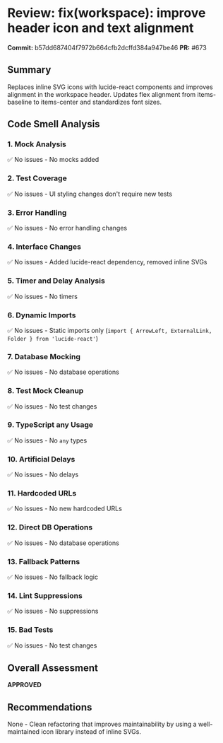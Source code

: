 # Review: fix(workspace): improve header icon and text alignment

**Commit:** b57dd687404f7972b664cfb2dcffd384a947be46
**PR:** #673

## Summary
Replaces inline SVG icons with lucide-react components and improves alignment in the workspace header. Updates flex alignment from items-baseline to items-center and standardizes font sizes.

## Code Smell Analysis

### 1. Mock Analysis
✅ No issues - No mocks added

### 2. Test Coverage
✅ No issues - UI styling changes don't require new tests

### 3. Error Handling
✅ No issues - No error handling changes

### 4. Interface Changes
✅ No issues - Added lucide-react dependency, removed inline SVGs

### 5. Timer and Delay Analysis
✅ No issues - No timers

### 6. Dynamic Imports
✅ No issues - Static imports only (`import { ArrowLeft, ExternalLink, Folder } from 'lucide-react'`)

### 7. Database Mocking
✅ No issues - No database operations

### 8. Test Mock Cleanup
✅ No issues - No test changes

### 9. TypeScript any Usage
✅ No issues - No `any` types

### 10. Artificial Delays
✅ No issues - No delays

### 11. Hardcoded URLs
✅ No issues - No new hardcoded URLs

### 12. Direct DB Operations
✅ No issues - No database operations

### 13. Fallback Patterns
✅ No issues - No fallback logic

### 14. Lint Suppressions
✅ No issues - No suppressions

### 15. Bad Tests
✅ No issues - No test changes

## Overall Assessment
**APPROVED**

## Recommendations
None - Clean refactoring that improves maintainability by using a well-maintained icon library instead of inline SVGs.
